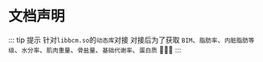 # 文档声明

::: tip 提示
针对`libbcm.so`的`动态库`对接
对接后为了获取 `BIM`、`脂肪率`、`内脏脂肪等级`、`水分率`、`肌肉重量`、`骨盐量`、`基础代谢率`、`蛋白质`
:tada::tada::tada:
:::
